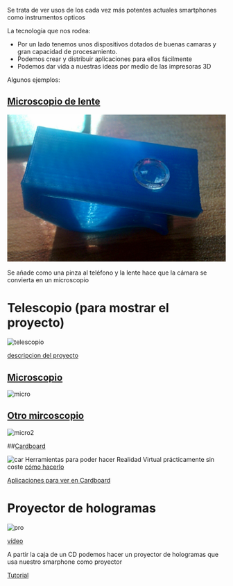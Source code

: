 Se trata de ver usos de los cada vez más potentes actuales smartphones como instrumentos opticos

La tecnología que nos rodea:

* Por un lado tenemos unos dispositivos dotados de buenas camaras y gran capacidad de procesamiento.
* Podemos crear y  distribuir aplicaciones para ellos fácilmente
* Podemos dar vida a nuestras ideas por medio de las  impresoras 3D

Algunos ejemplos:

## [Microscopio de lente](http://www.thingiverse.com/thing:1044368)

![clip](./images/micro_clip.jpg)

Se añade como una pinza al teléfono y la lente hace que la cámara se convierta en un microscopio

# Telescopio (para mostrar el proyecto)

![telescopio](http://i.blogs.es/7e8d46/odyssey/650_1200.jpg)

[descripcion del proyecto](http://www.xataka.com/espacio/ultrascope-es-un-telescopio-robotizado-que-podras-imprimirte-en-3d-y-que-usa-un-lumia-1020)



## [Microscopio](http://www.thingiverse.com/thing:77450)

![micro](http://thingiverse-production-new.s3.amazonaws.com/renders/43/39/e7/b7/7a/IMG_1864_preview_featured.jpg)

## [Otro mircoscopio](http://www.thingiverse.com/thing:822315)

![micro2](http://thingiverse-production-new.s3.amazonaws.com/renders/00/46/fd/41/b8/IMG_20150509_080531056_preview_featured.jpg)

##[Cardboard](https://www.google.com/get/cardboard/)

![car](http://www.greenlightgames.co.uk/wp-content/uploads/2015/05/google-cardboard.jpg)
Herramientas para poder hacer Realidad Virtual prácticamente sin coste
[cómo hacerlo](http://www.xatakandroid.com/gadgets-android/como-construir-nuestro-propio-cardboard)

[Aplicaciones para ver en Cardboard](http://www.androidauthority.com/best-google-cardboard-vr-apps-and-games-622766/)


# Proyector de hologramas
![pro](https://lh3.googleusercontent.com/tDjaMzAwVR_1G_VJdugHbar0bL8etFPFZ1qI3kRQYA3K4ZJirTbUWYBUNcaywLNhfTakLWZotmj4qTBsSQZmrvkQDBDGmj-S4r6-hY_IB8b6DTYNvfBphvXBHqSLZBAmp4oQx8VepvSmua-Ls4nN9r9ivUrAFkh0nWCaMM9x4SOQ3X4ZdsOwSC7QlQJfDrQoWT9TrIVJQIRkOYSn6i-VhTslnqmfvSrI_wfIqCGJJFPFjDgu6PzdaFi8Agswh5Eyi58Z5QoOfiGGiuowAtqEuEOEgUaTmT_EiUxQ3Rba1zxyEiNOGIr2tjiSddk3g0rQEo0ArgqpCFVQNE60aaoB5owlVBHlmLjTeH_TCthSrlkoNTw4eHfSE8KlKj75vjvpGvJXq4GHI_cHGCQSyTppxs1LPZg3ZUmJvsOw37JLaE6wTMniFh6bBnx1FcOdN5gK3sgkEuQJQrav8TWeH-yWnIuniWdFkkd0B4mmkO4lLLGF5JHgQsS1mFlDWJ9lYUIpD7W5GRHcJUKKdtHtzDqm0c7pLGzYDD20BP6438RZct5P=w1305-h965-no)

[vídeo](https://www.youtube.com/watch?v=7YWTtCsvgvg&index=1&list=PLDxBiw1MlK6RhBFmdO5gY2l_aukufp2r2)

A partir la caja de un CD podemos hacer un proyector de hologramas que usa nuestro smarphone como proyector

[Tutorial](https://goo.gl/photos/z8uN3gb92ktSxc2a6)
